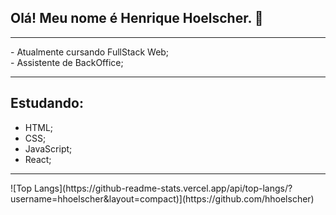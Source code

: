 ## Olá! Meu nome é Henrique Hoelscher. 👋 
<hr>
- Atualmente cursando FullStack Web; <br>
- Assistente de BackOffice;
<hr>

## Estudando:
- HTML;
- CSS;
- JavaScript;
- React;

<hr>
![Top Langs](https://github-readme-stats.vercel.app/api/top-langs/?username=hhoelscher&layout=compact)](https://github.com/hhoelscher)
